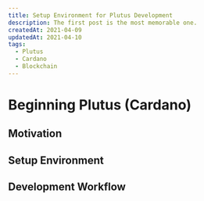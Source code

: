 ```yaml
---
title: Setup Environment for Plutus Development
description: The first post is the most memorable one.
createdAt: 2021-04-09
updatedAt: 2021-04-10
tags:
  - Plutus
  - Cardano
  - Blockchain
---
```


# Beginning Plutus (Cardano)

## Motivation


## Setup Environment



## Development Workflow


